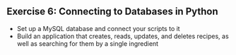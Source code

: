 ## Exercise 6: Connecting to Databases in Python ##
* Set up a MySQL database and connect your scripts to it
* Build an application that creates, reads, updates, and deletes recipes, as well as searching for
them by a single ingredient
